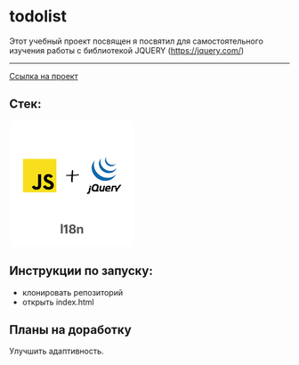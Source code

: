 # todolist
Этот  учебный проект посвящен я посвятил для самостоятельного изучения работы с библиотекой JQUERY (https://jquery.com/)
****

[Ссылка на проект](https://pavelcydep.github.io/todolist-Jquery/)

## Стек:
![](jqery.png)
![]()
## Инструкции по запуску:
- клонировать репозиторий
- открыть index.html

## Планы на доработку
Улучшить адаптивность.
